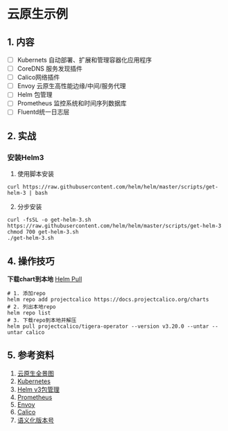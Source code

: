 # 云原生示例

## 1. 内容
- [ ] Kubernets 自动部署、扩展和管理容器化应用程序
- [ ] CoreDNS 服务发现插件
- [ ] Calico网络插件
- [ ] Envoy 云原生高性能边缘/中间/服务代理
- [ ] Helm 包管理
- [ ] Prometheus 监控系统和时间序列数据库
- [ ] Fluentd统一日志层

## 2. 实战

### 安装Helm3
1. 使用脚本安装
```shell
curl https://raw.githubusercontent.com/helm/helm/master/scripts/get-helm-3 | bash
```
2. 分步安装
```shell
curl -fsSL -o get-helm-3.sh https://raw.githubusercontent.com/helm/helm/master/scripts/get-helm-3
chmod 700 get-helm-3.sh
./get-helm-3.sh
```

## 4. 操作技巧

**下载chart到本地**
[Helm Pull](https://helm.sh/zh/docs/helm/helm_pull/)
```shell
# 1. 添加repo
helm repo add projectcalico https://docs.projectcalico.org/charts
# 2. 列出本地repo
helm repo list
# 3. 下载repo到本地并解压
helm pull projectcalico/tigera-operator --version v3.20.0 --untar --untar calico
```

## 5. 参考资料

1. [云原生全景图](https://landscape.cncf.io/)
2. [Kubernetes](https://kubernetes.io/zh/docs/home/)
3. [Helm v3包管理](https://helm.sh/zh/)
4. [Prometheus](https://prometheus.io/)
5. [Envoy](https://www.envoyproxy.io/)
6. [Calico](https://docs.projectcalico.org/getting-started/kubernetes/helm)
7. [语义化版本号](https://semver.org/lang/zh-CN/)
